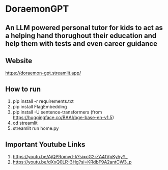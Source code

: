 # DoraemonGPT

## An LLM powered personal tutor for kids to act as a helping hand thorughout their education and help them with tests and even career guidance

## Website
https://doraemon-gpt.streamlit.app/

## How to run
1. pip install -r requirements.txt
2. pip install FlagEmbedding
3. pip install -U sentence-transformers (from https://huggingface.co/BAAI/bge-base-en-v1.5)
4. cd streamlit
5. streamlit run home.py

## Important Youtube Links
1. https://youtu.be/AjQPRomyd-k?si=cG2rZA4fVpKyhyY_
2. https://youtu.be/dXxQ0LR-3Hg?si=KRdbF9A2antCW3_p
